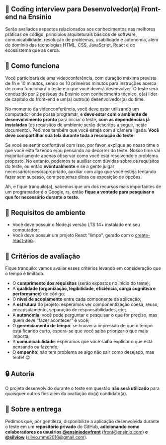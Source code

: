## :rocket: Coding interview para Desenvolvedor(a) Front-end na Ensinio

Serão avaliados aspectos relacionados aos conhecimentos nas melhores práticas de código, princípios arquiteturais básicos de software, comunicabilidade, resolução de problemas, usabilidade e autonomia, além do domínio das tecnologias HTML, CSS, JavaScript, React e do ecossistema que as cerca.

## :eyes: Como funciona

Você participará de uma videoconferência, com duração máxima prevista de 1h e 10 minutos, sendo os 10 primeiros minutos para instruções acerca de como funcionará o teste e o que você deverá desenvolver. O teste será conduzido por 2 pessoas da Ensinio com conhecimento técnico, o(a) líder de capítulo do front-end e um(a) outro(a) desenvolvedor(a) do time.

No momento da videoconferência, você deve estar utilizando um computador onde possa programar, e **deve estar com o ambiente de desenvolvimento pronto** para iniciar o teste, **com as dependências já instaladas** (os requisitos de ambiente serão descritos a seguir, neste documento). Pedimos também que você esteja com a câmera ligada. **Você deve compartilhar sua tela durante toda a resolução do teste**.

Se você se sentir confortável com isso, por favor, explique ao nosso time o que você está fazendo e/ou pensando ao decorrer do teste. Nosso time vai majoritariamente apenas observar como você está resolvendo o problema proposto. No entanto, podemos te auxiliar com dúvidas sobre os requisitos do teste, ou então **eventualmente** e se a gente julgar necessário/coeso/apropriado, auxiliar com algo que você esteja tentando fazer sem sucesso, com pequenas dicas ou exposição de opções.

Ah, e fique tranquilo(a), sabemos que um dos recursos mais importantes de um programador é o Google, rs, então **fique a vontade para pesquisar o que for necessário durante o teste**.

## :dart: Requisitos de ambiente

- Você deve possuir o Node.js versão LTS 14+ instalado em seu computador;
- Você deve possuir um projeto React "limpo", gerado com o [create-react-app](https://create-react-app.dev/docs/getting-started/).

## :page_facing_up: Critérios de avaliação

Fique tranquilo: vamos avaliar esses critérios levando em consideração que o tempo é limitado.

- O **cumprimento dos requisitos** (serão expostos no início do teste);
- A **qualidade (organização, legibilidade, eficiência, carga cognitiva e performance)** do código;
- O **nível de acoplamento** entre cada componente da aplicação;
- A **estrutura** do projeto: esperamos ver componentização coesa, reuso, encapsulamento, separação de responsabilidades, etc;
- A **autonomia**: você pode perguntar e pesquisar o que for preciso, mas quem deve "fazer acontecer" é você;
- O **gerenciamento de tempo**: se houver a impressão de que o tempo está ficando curto, espera-se que você saiba priorizar o que mais importa;
- A **comunicabilidade**: esperamos que você saiba explicar o que está pensando ou fazendo;
- O **empenho**: não tem problema se algo não sair como desejado, mas tente! :blush:

## :lock: Autoria

O projeto desenvolvido durante o teste em questão **não será utilizado** para quaisquer outros fins além da avaliação do(a) candidato(a).

## :email: Sobre a entrega

Pedimos que, por gentileza, disponibilize a aplicação desenvolvida durante o teste em um  **repositório privado** do GitHub, **adicionando como colaboradores os usuários [@ensiniodevfront](https://github.com/ensiniodevfront)** (front@ensinio.com) **e [@silviow](https://github.com/silviow)** (silvio.mms2016@gmail.com).
